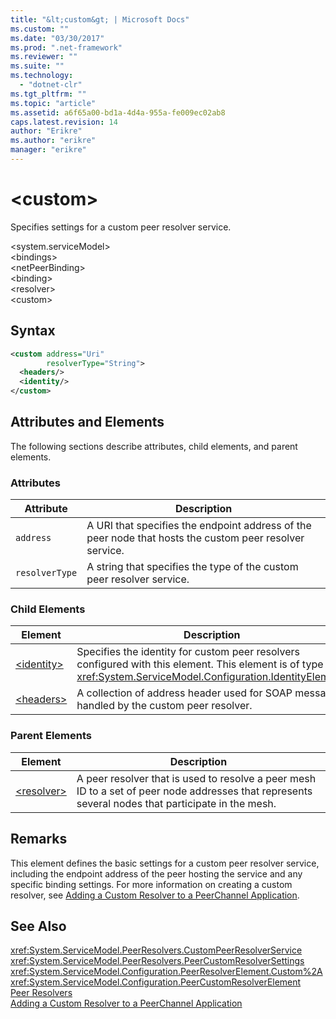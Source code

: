 ```yaml
---
title: "&lt;custom&gt; | Microsoft Docs"
ms.custom: ""
ms.date: "03/30/2017"
ms.prod: ".net-framework"
ms.reviewer: ""
ms.suite: ""
ms.technology: 
  - "dotnet-clr"
ms.tgt_pltfrm: ""
ms.topic: "article"
ms.assetid: a6f65a00-bd1a-4d4a-955a-fe009ec02ab8
caps.latest.revision: 14
author: "Erikre"
ms.author: "erikre"
manager: "erikre"
---
```

# &lt;custom&gt;
Specifies settings for a custom peer resolver service.  
  
\<system.serviceModel>  
\<bindings>  
\<netPeerBinding>  
\<binding>  
\<resolver>  
\<custom>  
  
## Syntax  
  
```xml
<custom address="Uri" 
        resolverType="String">  
  <headers/>  
  <identity/>  
</custom>  
```  
  
## Attributes and Elements  
 The following sections describe attributes, child elements, and parent elements.  
  
### Attributes  
  
|Attribute|Description|  
|---------------|-----------------|  
|`address`|A URI that specifies the endpoint address of the peer node that hosts the custom peer resolver service.|  
|`resolverType`|A string that specifies the type of the custom peer resolver service.|  
  
### Child Elements  
  
|Element|Description|  
|-------------|-----------------|  
|[\<identity>](../../../../../docs/framework/configure-apps/file-schema/wcf/identity.md)|Specifies the identity for custom peer resolvers configured with this element. This element is of type <xref:System.ServiceModel.Configuration.IdentityElement>.|  
|[\<headers>](../../../../../docs/framework/configure-apps/file-schema/wcf/headers-element.md)|A collection of address header used for SOAP messages handled by the custom peer resolver.|  
  
### Parent Elements  
  
|Element|Description|  
|-------------|-----------------|  
|[\<resolver>](../../../../../docs/framework/configure-apps/file-schema/wcf/resolver.md)|A peer resolver that is used to resolve a peer mesh ID to a set of peer node addresses that represents several nodes that participate in the mesh.|  
  
## Remarks  
 This element defines the basic settings for a custom peer resolver service, including the endpoint address of the peer hosting the service and any specific binding settings. For more information on creating a custom resolver, see [Adding a Custom Resolver to a PeerChannel Application](http://msdn.microsoft.com/en-us/12aa3787-2962-439c-ad27-46523c8b0419).  
  
## See Also  
 <xref:System.ServiceModel.PeerResolvers.CustomPeerResolverService>   
 <xref:System.ServiceModel.PeerResolvers.PeerCustomResolverSettings>   
 <xref:System.ServiceModel.Configuration.PeerResolverElement.Custom%2A>   
 <xref:System.ServiceModel.Configuration.PeerCustomResolverElement>   
 [Peer Resolvers](../../../../../docs/framework/wcf/feature-details/peer-resolvers.md)   
 [Adding a Custom Resolver to a PeerChannel Application](http://msdn.microsoft.com/en-us/12aa3787-2962-439c-ad27-46523c8b0419)